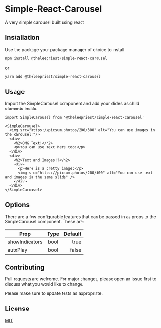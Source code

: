 # Simple-React-Carousel

A very simple carousel built using react

## Installation

Use the package your package manager of choice to install

```javascript
npm install @theleepriest/simple-react-carousel
```

or

```javascript
yarn add @theleepriest/simple-react-carousel
```

## Usage

Import the SimpleCarousel component and add your slides as child elements inside.

```
import SimpleCarousel from '@theleepriest/simple-react-carousel';

<SimpleCarousel>
  <img src="https://picsum.photos/200/300" alt="You can use images in the carousel!"/>
  <div>
    <h2>OMG Text!</h2>
    <p>You can use text here too!</p>
  </div>
  <div>
    <h2>Text and Images!?</h2>
    <div>
      <p>Here is a pretty image:</p>
      <img src="https://picsum.photos/200/300" alt="You can use text and images in the same slide" />
    </div>
  </div>
</SimpleCarousel>

```

## Options

There are a few configurable features that can be passed in as props to the SimpleCarousel component. These are:


| Prop            | Type          | Default  |
| ----------------|:-------------:| --------:|
| showIndicators  | bool          |     true |
| autoPlay        | bool          |    false |

## Contributing
Pull requests are welcome. For major changes, please open an issue first to discuss what you would like to change.

Please make sure to update tests as appropriate.

## License
[MIT](https://choosealicense.com/licenses/mit/)
